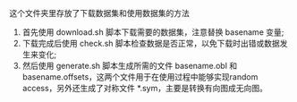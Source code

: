 这个文件夹里存放了下载数据集和使用数据集的方法
1. 首先使用 download.sh 脚本下载需要的数据集，注意替换 basename 变量;
2. 下载完成后使用 check.sh 脚本检查数据是否正常，以免下载时出错或数据发生来变化;
3. 然后使用 generate.sh 脚本生成所需的文件 basename.obl 和 basename.offsets，这两个文件用于在使用过程中能够实现random access，另外还生成了对称文件 \*.sym，主要是转换有向图成无向图。
